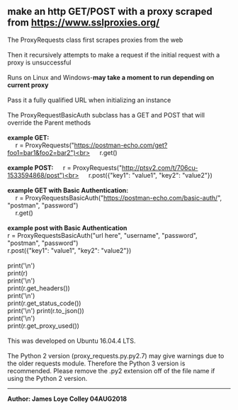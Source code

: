 ## make an http GET/POST with a proxy scraped from https://www.sslproxies.org/
The ProxyRequests class first scrapes proxies from the web
<br><br>
Then it recursively attempts to make a request if the initial request with a proxy is unsuccessful
<br><br>
Runs on Linux and Windows-<b>may take a moment to run depending on current proxy</b>
<br><br>
Pass it a fully qualified URL when initializing an instance
<br><br>
The ProxyRequestBasicAuth subclass has a GET and POST that will override the Parent methods
<br><br>
<b>example GET:</b><br>
&emsp;&nbsp;r = ProxyRequests("https://postman-echo.com/get?foo1=bar1&foo2=bar2")<br>
&emsp;&nbsp;r.get()<br><br>
<b>example POST:</b>
&emsp;&nbsp;r = ProxyRequests("http://ptsv2.com/t/706cu-1533594868/post")<br>
&emsp;&nbsp;r.post({"key1": "value1", "key2": "value2"})<br><br>
<b>example GET with Basic Authentication:</b><br>
&emsp;&nbsp;r = ProxyRequestsBasicAuth("https://postman-echo.com/basic-auth/", "postman", "password")<br>
&emsp;&nbsp;r.get()<br><br>
<b>example post with Basic Authentication</b><br>
r = ProxyRequestsBasicAuth("url here", "username", "password", "postman", "password")<br>
r.post({"key1": "value1", "key2": "value2"})<br><br>
print('\n')<br>
print(r)<br>
print('\n')<br>
print(r.get_headers())<br>
print('\n')<br>
print(r.get_status_code())<br>
print('\n')
print(r.to_json())<br>
print('\n')<br>
print(r.get_proxy_used())
<br><br>
This was developed on Ubuntu 16.04.4 LTS.
<br><br>
The Python 2 version (proxy_requests.py.py2.7) may give warnings due to the older requests module. Therefore the Python 3 version is recommended. Please remove the .py2 extension off of the file name if using the Python 2 version.
<hr>
<b>Author: James Loye Colley  04AUG2018</b>
